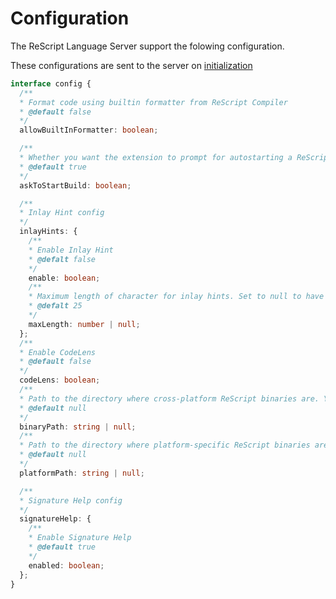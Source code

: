 # Configuration

The ReScript Language Server support the folowing configuration.

These configurations are sent to the server on [initialization](https://microsoft.github.io/language-server-protocol/specifications/lsp/3.17/specification/#initialize)

```typescript
interface config {
  /**
  * Format code using builtin formatter from ReScript Compiler
  * @default false
  */
  allowBuiltInFormatter: boolean;

  /**
  * Whether you want the extension to prompt for autostarting a ReScript build if a project is opened with no build running
  * @default true
  */
  askToStartBuild: boolean;

  /**
  * Inlay Hint config
  */
  inlayHints: {
    /**
    * Enable Inlay Hint
    * @defalt false
    */
    enable: boolean;
    /**
    * Maximum length of character for inlay hints. Set to null to have an unlimited length. Inlay hints that exceed the maximum length will not be shown
    * @defalt 25
    */
    maxLength: number | null;
  };
  /**
  * Enable CodeLens
  * @default false
  */
  codeLens: boolean;
  /**
  * Path to the directory where cross-platform ReScript binaries are. You can use it if you haven't or don't want to use the installed ReScript from node_modules in your project.
  * @default null
  */
  binaryPath: string | null;
  /**
  * Path to the directory where platform-specific ReScript binaries are. You can use it if you haven't or don't want to use the installed ReScript from node_modules in your project.
  * @default null
  */
  platformPath: string | null;

  /**
  * Signature Help config
  */
  signatureHelp: {
    /**
    * Enable Signature Help
    * @default true
    */
    enabled: boolean;
  };
}
```

